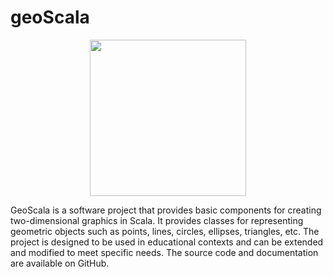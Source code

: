 # geoScala

<center><img src="https://user-images.githubusercontent.com/17431835/216797910-617a39c1-6f2c-4d72-a2dd-913d593db744.png" width="250" height="250"></center>

GeoScala is a software project that provides basic components for creating two-dimensional graphics in Scala. It provides classes for representing geometric objects such as points, lines, circles, ellipses, triangles, etc. The project is designed to be used in educational contexts and can be extended and modified to meet specific needs. The source code and documentation are available on GitHub.




